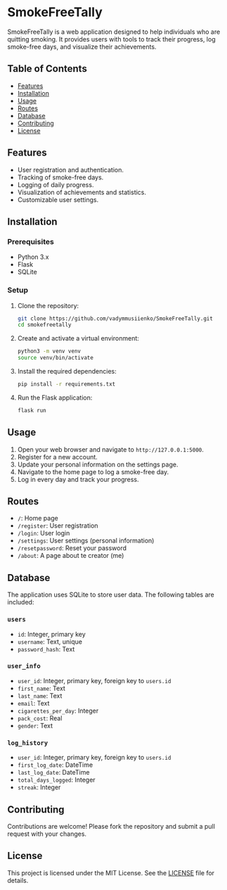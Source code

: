 # SmokeFreeTally

SmokeFreeTally is a web application designed to help individuals who are quitting smoking. It provides users with tools to track their progress, log smoke-free days, and visualize their achievements.

## Table of Contents
- [Features](#features)
- [Installation](#installation)
- [Usage](#usage)
- [Routes](#routes)
- [Database](#database)
- [Contributing](#contributing)
- [License](#license)

## Features
- User registration and authentication.
- Tracking of smoke-free days.
- Logging of daily progress.
- Visualization of achievements and statistics.
- Customizable user settings.

## Installation

### Prerequisites
- Python 3.x
- Flask
- SQLite

### Setup

1. Clone the repository:
    ```bash
    git clone https://github.com/vadymmusiienko/SmokeFreeTally.git
    cd smokefreetally
    ```

2. Create and activate a virtual environment:
    ```bash
    python3 -m venv venv
    source venv/bin/activate
    ```

3. Install the required dependencies:
    ```bash
    pip install -r requirements.txt
    ```

4. Run the Flask application:
    ```bash
    flask run
    ```

## Usage

1. Open your web browser and navigate to `http://127.0.0.1:5000`.
2. Register for a new account.
3. Update your personal information on the settings page.
4. Navigate to the home page to log a smoke-free day.
5. Log in every day and track your progress.


## Routes

- `/`: Home page
- `/register`: User registration
- `/login`: User login
- `/settings`: User settings (personal information)
- `/resetpassword`: Reset your password
- `/about`: A page about te creator (me)

## Database

The application uses SQLite to store user data. The following tables are included:

### `users`
- `id`: Integer, primary key
- `username`: Text, unique
- `password_hash`: Text

### `user_info`
- `user_id`: Integer, primary key, foreign key to `users.id`
- `first_name`: Text
- `last_name`: Text
- `email`: Text
- `cigarettes_per_day`: Integer
- `pack_cost`: Real
- `gender`: Text

### `log_history`
- `user_id`: Integer, primary key, foreign key to `users.id`
- `first_log_date`: DateTime
- `last_log_date`: DateTime
- `total_days_logged`: Integer
- `streak`: Integer

## Contributing

Contributions are welcome! Please fork the repository and submit a pull request with your changes.

## License

This project is licensed under the MIT License. See the [LICENSE](LICENSE) file for details.
